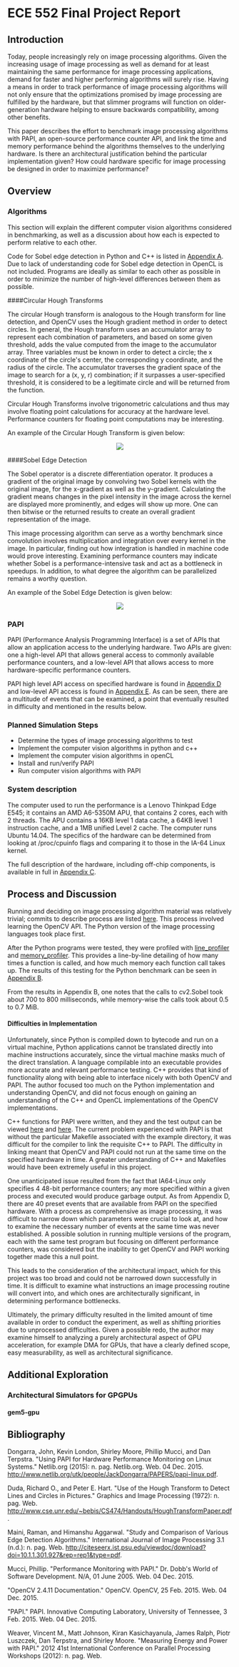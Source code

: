 ECE 552 Final Project Report
===================

Introduction
-------------

Today, people increasingly rely on image processing algorithms. Given the increasing usage of image processing as well as demand for at least maintaining the same performance for image processing applications, demand for faster and higher performing algorithms will surely rise. Having a means in order to track performance of image processing algorithms will not only ensure that the optimizations promised by image processing are fulfilled by the hardware, but that slimmer programs will function on older-generation hardware helping to ensure backwards compatibility, among other benefits.  

This paper describes the effort to benchmark image processing algorithms with PAPI, an open-source performance counter API, and link the time and memory performance behind the algorithms themselves to the underlying hardware. Is there an architectural justification behind the particular implementation given? How could hardware specific for image processing be designed in order to maximize performance?   

Overview 
-------------

### Algorithms

This section will explain the different computer vision algorithms considered in benchmarking, as well as a discussion about how each is expected to perform relative to each other.  

Code for Sobel edge detection in Python and C++ is listed in [Appendix A](https://github.com/yingw787/ece552_computer_vision/blob/master/APPENDIX_A.md). Due to lack of understanding code for Sobel edge detection in OpenCL is not included. Programs are ideally as similar to each other as possible in order to minimize the number of high-level differences between them as possible. 

####Circular Hough Transforms 

The circular Hough transform is analogous to the Hough transform for line detection, and OpenCV uses the Hough gradient method in order to detect circles. In general, the Hough transform uses an accumulator array to represent each combination of parameters, and based on some given threshold, adds the value computed from the image to the accumulator array. Three variables must be known in order to detect a circle; the x coordinate of the circle's center, the corresponding y coordinate, and the radius of the circle. The accumulator traverses the gradient space of the image to search for a (x, y, r) combination; if it surpasses a user-specified threshold, it is considered to be a legitimate circle and will be returned from the function.  

Circular Hough Transforms involve trigonometric calculations and thus may involve floating point calculations for accuracy at the hardware level. Performance counters for floating point computations may be interesting. 

An example of the Circular Hough Transform is given below: 

<p align = "center">
	<img src = "https://github.com/yingw787/ece552_computer_vision/blob/master/algorithm_benchmarks/python/houghcircles_result.png" />
</p>

####Sobel Edge Detection  

The Sobel operator is a discrete differentiation operator. It produces a gradient of the original image by convolving two Sobel kernels with the original image, for the x-gradient as well as the y-gradient. Calculating the gradient means changes in the pixel intensity in the image across the kernel are displayed more prominently, and edges will show up more. One can then bitwise or the returned results to create an overall gradient representation of the image. 

This image processing algorithm can serve as a worthy benchmark since convolution involves multiplication and integration over every kernel in the image. In particular, finding out how integration is handled in machine code would prove interesting. Examining performance counters may indicate whether Sobel is a performance-intensive task and act as a bottleneck in speedups. In addition, to what degree the algorithm can be parallelized remains a worthy question.

An example of the Sobel Edge Detection is given below:  

<p align = "center">
	<img src = "https://github.com/yingw787/ece552_computer_vision/blob/master/algorithm_benchmarks/python/sobel_result.png" />
</p>

### PAPI 

PAPI (Performance Analysis Programming Interface) is a set of APIs that allow an application access to the underlying hardware. Two APIs are given: one a high-level API that allows general access to commonly available performance counters, and a low-level API that allows access to more hardware-specific performance counters. 

PAPI high level API access on specified hardware is found in [Appendix D](https://github.com/yingw787/ece552_computer_vision/blob/master/APPENDIX_D.md) and low-level API access is found in [Appendix E](https://github.com/yingw787/ece552_computer_vision/blob/master/APPENDIX_E.md). As can be seen, there are a multitude of events that can be examined, a point that eventually resulted in difficulty and mentioned in the results below. 

### Planned Simulation Steps 

- Determine the types of image processing algorithms to test 
- Implement the computer vision algorithms in python and c++ 
- Implement the computer vision algorithms in openCL 
- Install and run/verify PAPI 
- Run computer vision algorithms with PAPI 

### System description 

The computer used to run the performance is a Lenovo Thinkpad Edge E545; it contains an AMD A6-5350M APU, that contains 2 cores, each with 2 threads. The APU contains a 16KB level 1 data cache, a 64KB level 1 instruction cache, and a 1MB unified Level 2 cache. The computer runs Ubuntu 14.04. The specifics of the hardware can be determined from looking at /proc/cpuinfo flags and comparing it to those in the IA-64 Linux kernel. 

The full description of the hardware, including off-chip components, is available in full in [Appendix C](https://github.com/yingw787/ece552_computer_vision/blob/master/APPENDIX_C.md). 

Process and Discussion
-------------

Running and deciding on image processing algorithm material was relatively trivial; commits to describe process are listed [here](https://bitbucket.org/yingw787/ece552_computer_vision/commits/branch/master ). This process involved learning the OpenCV API. The Python version of the image processing languages took place first. 

After the Python programs were tested, they were profiled with [line_profiler](https://github.com/rkern/line_profiler) and [memory_profiler](https://github.com/fabianp/memory_profiler). This provides a line-by-line detailing of how many times a function is called, and how much memory each function call takes up. The results of this testing for the Python benchmark can be seen in [Appendix B](https://github.com/yingw787/ece552_computer_vision/blob/master/APPENDIX_B.md). 

From the results in Appendix B, one notes that the calls to cv2.Sobel took about 700 to 800 milliseconds, while memory-wise the calls took about 0.5 to 0.7 MiB. 

#### Difficulties in Implementation

Unfortunately, since Python is compiled down to bytecode and run on a virtual machine, Python applications cannot be translated directly into machine instructions accurately, since the virtual machine masks much of the direct translation. A language compilable into an executable provides more accurate and relevant performance testing. C++ provides that kind of functionality along with being able to interface nicely with both OpenCV and PAPI. The author focused too much on the Python implementation and understanding OpenCV, and did not focus enough on gaining an understanding of the C++ and OpenCL implementations of the OpenCV implementations.

C++ functions for PAPI were written, and they and the test output can be viewed [here](https://github.com/yingw787/ece552_computer_vision/blob/master/APPENDIX_F.md) and [here](https://github.com/yingw787/ece552_computer_vision/blob/master/APPENDIX_F.md). The current problem experienced with PAPI is that without the particular Makefile associated with the example directory, it was difficult for the compiler to link the requisite C++ to PAPI. The difficulty in linking meant that OpenCV and PAPI could not run at the same time on the specified hardware in time. A greater understanding of C++ and Makefiles would have been extremely useful in this project. 

One unanticipated issue resulted from the fact that IA64-Linux only specifies 4 48-bit performance counters; any more specified within a given process and executed would produce garbage output. As from Appendix D, there are 40 preset events that are available from PAPI on the specified hardware. With a process as comprehensive as image processing, it was difficult to narrow down which parameters were crucial to look at, and how to examine the necessary number of events at the same time was never established. A possible solution in running multiple versions of the program, each with the same test program but focusing on different performance counters, was considered but the inability to get OpenCV and PAPI working together made this a null point. 

This leads to the consideration of the architectural impact, which for this project was too broad and could not be narrowed down successfully in time. It is difficult to examine what instructions an image processing routine will convert into, and which ones are architecturally significant, in determining performance bottlenecks. 

Ultimately, the primary difficulty resulted in the limited amount of time available in order to conduct the experiment, as well as shifting priorities due to unprocessed difficulties. Given a possible redo, the author may examine himself to analyzing a purely architectural aspect of GPU acceleration, for example DMA for GPUs, that have a clearly defined scope, easy measurability, as well as architectural significance. 

Additional Exploration
-------------

### Architectural Simulators for GPGPUs

#### gem5-gpu 





Bibliography
-------------

Dongarra, John, Kevin London, Shirley Moore, Phillip Mucci, and Dan Terpstra. "Using PAPI for Hardware Performance Monitoring on Linux Systems." Netlib.org (2015): n. pag. Netlib.org. Web. 04 Dec. 2015. <http://www.netlib.org/utk/people/JackDongarra/PAPERS/papi-linux.pdf>.

Duda, Richard O., and Peter E. Hart. "Use of the Hough Transform to Detect Lines and Circles in Pictures." Graphics and Image Processing (1972): n. pag. Web. <http://www.cse.unr.edu/~bebis/CS474/Handouts/HoughTransformPaper.pdf>.

Maini, Raman, and Himanshu Aggarwal. "Study and Comparison of Various Edge Detection Algorithms." International Journal of Image Processing 3.1 (n.d.): n. pag. Web. <http://citeseerx.ist.psu.edu/viewdoc/download?doi=10.1.1.301.927&rep=rep1&type=pdf>.

Mucci, Phillip. "Performance Monitoring with PAPI." Dr. Dobb's World of Software Development. N/A, 01 June 2005. Web. 04 Dec. 2015.

"OpenCV 2.4.11 Documentation." OpenCV. OpenCV, 25 Feb. 2015. Web. 04 Dec. 2015.

"PAPI." PAPI. Innovative Computing Laboratory, University of Tennessee, 3 Feb. 2015. Web. 04 Dec. 2015.

Weaver, Vincent M., Matt Johnson, Kiran Kasichayanula, James Ralph, Piotr Luszczek, Dan Terpstra, and Shirley Moore. "Measuring Energy and Power with PAPI." 2012 41st International Conference on Parallel Processing Workshops (2012): n. pag. Web.




